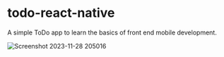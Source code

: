 # todo-react-native
A simple ToDo app to learn the basics of front end mobile development.

![Screenshot 2023-11-28 205016](https://github.com/melissawebster/todo-react-native/assets/118695509/47522367-b6e9-4a71-b314-38d6de25c42b)
